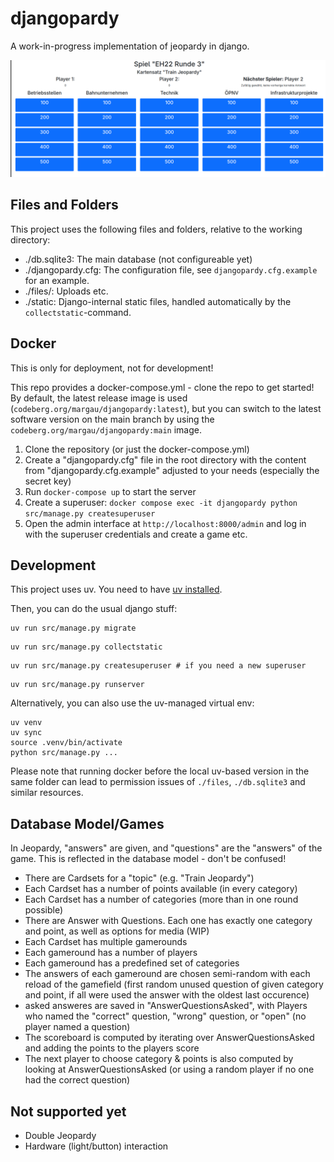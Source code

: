 # djangopardy
A work-in-progress implementation of jeopardy in django.

![Screenshot from EH22](docs/screenshot_eh.png)

## Files and Folders
This project uses the following files and folders, relative to the working directory:
- ./db.sqlite3: The main database (not configureable yet)
- ./djangopardy.cfg: The configuration file, see `djangopardy.cfg.example` for an example.
- ./files/: Uploads etc.
- ./static: Django-internal static files, handled automatically by the `collectstatic`-command.

## Docker
This is only for deployment, not for development!

This repo provides a docker-compose.yml - clone the repo to get started!
By default, the latest release image is used (`codeberg.org/margau/djangopardy:latest`), but you can switch to the latest software version on the main branch by using the `codeberg.org/margau/djangopardy:main` image.


1. Clone the repository (or just the docker-compose.yml)
2. Create a "djangopardy.cfg" file in the root directory with the content from "djangopardy.cfg.example" adjusted to your needs (especially the secret key)
3. Run `docker-compose up` to start the server
4. Create a superuser: `docker compose exec -it djangopardy python src/manage.py createsuperuser`
5. Open the admin interface at `http://localhost:8000/admin` and log in with the superuser credentials and create a game etc.

## Development
This project uses uv. You need to have [uv installed](https://docs.astral.sh/uv/getting-started/installation/).

Then, you can do the usual django stuff:
```
uv run src/manage.py migrate
```
```
uv run src/manage.py collectstatic
```
```
uv run src/manage.py createsuperuser # if you need a new superuser
```
```
uv run src/manage.py runserver
```

Alternatively, you can also use the uv-managed virtual env:
```
uv venv
uv sync
source .venv/bin/activate
python src/manage.py ...
```

Please note that running docker before the local uv-based version in the same folder can lead to permission issues of `./files`, `./db.sqlite3` and similar resources.

## Database Model/Games
In Jeopardy, "answers" are given, and "questions" are the "answers" of the game. This is reflected in the database model - don't be confused!

- There are Cardsets for a "topic" (e.g. "Train Jeopardy")
- Each Cardset has a number of points available (in every category)
- Each Cardset has a number of categories (more than in one round possible)
- There are Answer with Questions. Each one has exactly one category and point, as well as options for media (WIP)
- Each Cardset has multiple gamerounds
- Each gameround has a number of players
- Each gameround has a predefined set of categories
- The answers of each gameround are chosen semi-random with each reload of the gamefield (first random unused question of given category and point, if all were used the answer with the oldest last occurence)
- asked answeres are saved in "AnswerQuestionsAsked", with Players who named the "correct" question, "wrong" question, or "open" (no player named a question)
- The scoreboard is computed by iterating over AnswerQuestionsAsked and adding the points to the players score
- The next player to choose category & points is also computed by looking at AnswerQuestionsAsked (or using a random player if no one had the correct question)

## Not supported yet
- Double Jeopardy
- Hardware (light/button) interaction

